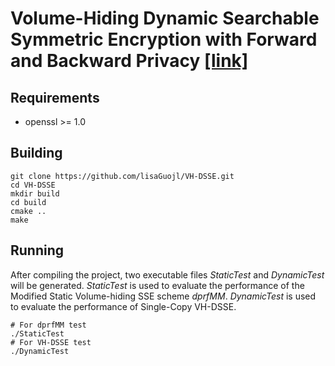 # Volume-Hiding Dynamic Searchable Symmetric Encryption with Forward and Backward Privacy [[link]](https://eprint.iacr.org/2021/786.pdf)

## Requirements

* openssl >= 1.0

## Building

```
git clone https://github.com/lisaGuojl/VH-DSSE.git
cd VH-DSSE
mkdir build
cd build
cmake ..
make
```

## Running
After compiling the project, two executable files *StaticTest* and *DynamicTest* will be generated. 
*StaticTest* is used to evaluate the performance of the Modified Static Volume-hiding SSE scheme *dprfMM*.
*DynamicTest* is used to evaluate the performance of Single-Copy VH-DSSE.
```
# For dprfMM test
./StaticTest
# For VH-DSSE test
./DynamicTest
```



